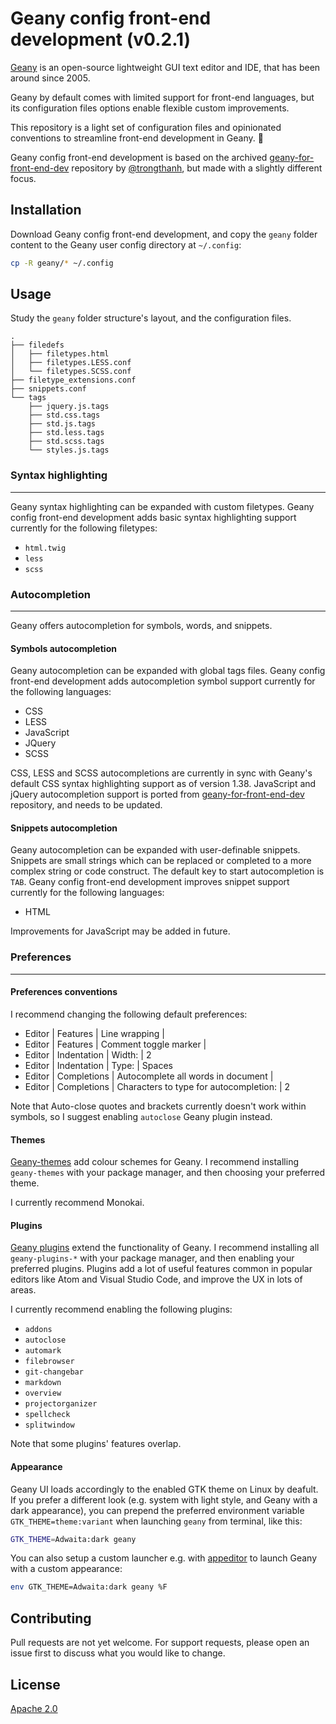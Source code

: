 # Geany config front-end development (v0.2.1)

[Geany](https://github.com/geany/geany) is an open-source lightweight GUI text editor and IDE, that has been around since 2005.

Geany by default comes with limited support for front-end languages, but its configuration files options enable flexible custom improvements.

This repository is a light set of configuration files and opinionated conventions to streamline front-end development in Geany. :gem:

Geany config front-end development is based on the archived [geany-for-front-end-dev](https://github.com/trongthanh/geany-for-front-end-dev) repository by [@trongthanh](https://github.com/trongthanh), but made with a slightly different focus.

## Installation
Download Geany config front-end development, and copy the `geany` folder content to the Geany user config directory at `~/.config`:
```bash
cp -R geany/* ~/.config
```

## Usage
Study the `geany` folder structure's layout, and the configuration files.

```
.
├── filedefs
│   ├── filetypes.html
│   ├── filetypes.LESS.conf
│   └── filetypes.SCSS.conf
├── filetype_extensions.conf
├── snippets.conf
└── tags
    ├── jquery.js.tags
    ├── std.css.tags
    ├── std.js.tags
    ├── std.less.tags
    ├── std.scss.tags
    └── styles.js.tags
```

### Syntax highlighting

---
Geany syntax highlighting can be expanded with custom filetypes. Geany config front-end development adds basic syntax highlighting support currently for the following filetypes:
- `html.twig`
- `less`
- `scss`

### Autocompletion

---
Geany offers autocompletion for symbols, words, and snippets.

#### Symbols autocompletion

Geany autocompletion can be expanded with global tags files. Geany config front-end development adds autocompletion symbol support currently for the following languages:
- CSS
- LESS
- JavaScript
- JQuery
- SCSS

CSS, LESS and SCSS autocompletions are currently in sync with Geany's default CSS syntax highlighting support as of version 1.38. JavaScript and jQuery autocompletion support is ported from [geany-for-front-end-dev](https://github.com/trongthanh/geany-for-front-end-dev) repository, and needs to be updated.

#### Snippets autocompletion
Geany autocompletion can be expanded with user-definable snippets. Snippets are small strings which can be replaced or completed to a more complex string or code construct. The default key to start autocompletion is `TAB`. Geany config front-end development improves snippet support currently for the following languages:
- HTML

Improvements for JavaScript may be added in future.

### Preferences

---
#### Preferences conventions
I recommend changing the following default preferences:
- Editor | Features | Line wrapping | <checked>
- Editor | Features | Comment toggle marker | <empty>
- Editor | Indentation | Width: | 2
- Editor | Indentation | Type: | Spaces
- Editor | Completions | Autocomplete all words in document | <checked>
- Editor | Completions | Characters to type for autocompletion: | 2

Note that Auto-close quotes and brackets currently doesn't work within symbols, so I suggest enabling `autoclose` Geany plugin instead.

#### Themes
[Geany-themes](https://github.com/geany/geany-themes) add colour schemes for Geany. I recommend installing `geany-themes` with your package manager, and then choosing your preferred theme.

I currently recommend Monokai.

#### Plugins
[Geany plugins](https://github.com/geany/geany-plugins) extend the functionality of Geany. I recommend installing all `geany-plugins-*` with your package manager, and then enabling your preferred plugins. Plugins add a lot of useful features common in popular editors like Atom and Visual Studio Code, and improve the UX in lots of areas.

I currently recommend enabling the following plugins:
- `addons`
- `autoclose`
- `automark`
- `filebrowser`
- `git-changebar`
- `markdown`
- `overview`
- `projectorganizer`
- `spellcheck`
- `splitwindow`

Note that some plugins' features overlap.

#### Appearance
Geany UI loads accordingly to the enabled GTK theme on Linux by deafult. If you prefer a different look (e.g. system with light style, and Geany with a dark appearance), you can prepend the preferred environment variable `GTK_THEME=theme:variant` when launching `geany` from terminal, like this:
```bash
GTK_THEME=Adwaita:dark geany
```

You can also setup a custom launcher e.g. with [appeditor](https://github.com/donadigo/appeditor) to launch Geany with a custom appearance:
```bash
env GTK_THEME=Adwaita:dark geany %F
```

## Contributing
Pull requests are not yet welcome. For support requests, please open an issue first to discuss what you would like to change.

## License
[Apache 2.0](https://github.com/martonlente/geany-for-front-end-development/blob/main/LICENSE)

